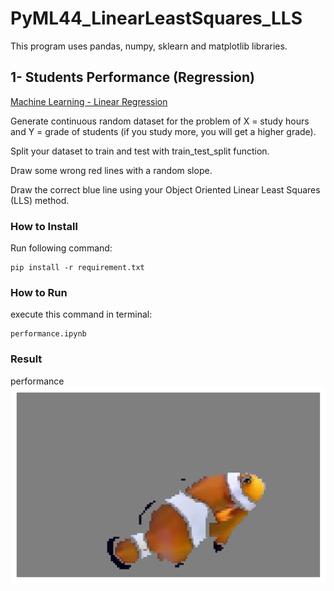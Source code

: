# PyML44_LinearLeastSquares_LLS
This program uses pandas, numpy, sklearn and matplotlib libraries.

## 1- Students Performance (Regression)
[Machine Learning - Linear Regression](https://www.w3schools.com/python/python_ml_linear_regression.asp)

Generate continuous random dataset for the problem of X = study hours and Y = grade of students (if you study more, you will get a higher grade).

Split your dataset to train and test with train_test_split function.

Draw some wrong red lines with a random slope.

Draw the correct blue line using your Object Oriented Linear Least Squares (LLS) method.

### How to Install
Run following command:
```
pip install -r requirement.txt
```

### How to Run
execute this command in terminal:
```
performance.ipynb
```

### Result
performance![](https://raw.githubusercontent.com/Farokhlagha/PyMachinLearning/main/PyML43_KNN_Nemo/output/nemo.png)
